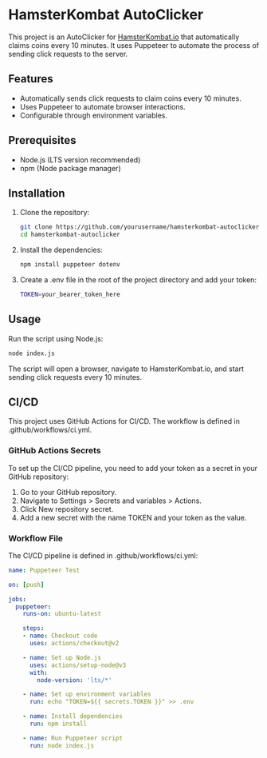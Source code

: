 # HamsterKombat AutoClicker

This project is an AutoClicker for [HamsterKombat.io](https://hamsterkombat.io) that automatically claims coins every 10 minutes. It uses Puppeteer to automate the process of sending click requests to the server.

## Features

- Automatically sends click requests to claim coins every 10 minutes.
- Uses Puppeteer to automate browser interactions.
- Configurable through environment variables.

## Prerequisites

- Node.js (LTS version recommended)
- npm (Node package manager)

## Installation

1. Clone the repository:

   ```sh
   git clone https://github.com/yourusername/hamsterkombat-autoclicker.git
   cd hamsterkombat-autoclicker
   ```

2. Install the dependencies:

   ```sh
   npm install puppeteer dotenv
   ```

3. Create a .env file in the root of the project directory and add your token:

    ```sh
    TOKEN=your_bearer_token_here
    ```

## Usage

Run the script using Node.js:

```sh
node index.js
```

The script will open a browser, navigate to HamsterKombat.io, and start sending click requests every 10 minutes.

## CI/CD

This project uses GitHub Actions for CI/CD. The workflow is defined in .github/workflows/ci.yml.

### GitHub Actions Secrets

To set up the CI/CD pipeline, you need to add your token as a secret in your GitHub repository:

1. Go to your GitHub repository.
2. Navigate to Settings > Secrets and variables > Actions.
3. Click New repository secret.
4. Add a new secret with the name TOKEN and your token as the value.

### Workflow File

The CI/CD pipeline is defined in .github/workflows/ci.yml:

```yaml
name: Puppeteer Test

on: [push]

jobs:
  puppeteer:
    runs-on: ubuntu-latest

    steps:
    - name: Checkout code
      uses: actions/checkout@v2

    - name: Set up Node.js
      uses: actions/setup-node@v3
      with:
        node-version: 'lts/*'

    - name: Set up environment variables
      run: echo "TOKEN=${{ secrets.TOKEN }}" >> .env

    - name: Install dependencies
      run: npm install

    - name: Run Puppeteer script
      run: node index.js

```

